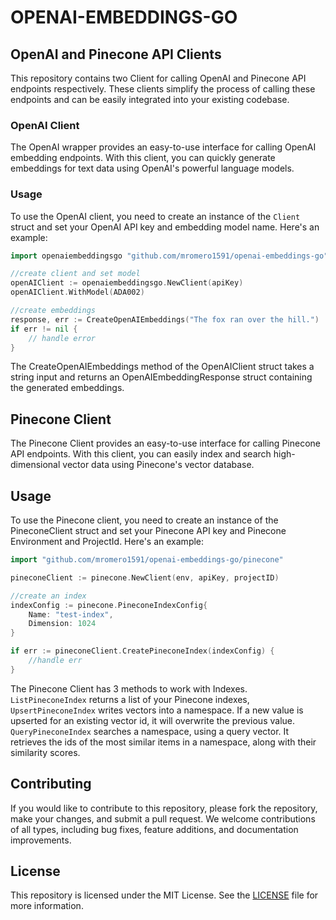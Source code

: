 # OPENAI-EMBEDDINGS-GO

## OpenAI and Pinecone API Clients

This repository contains two Client for calling OpenAI and Pinecone API endpoints respectively. These clients simplify the process of calling these endpoints and can be easily integrated into your existing codebase.

### OpenAI Client

The OpenAI wrapper provides an easy-to-use interface for calling OpenAI embedding endpoints. With this client, you can quickly generate embeddings for text data using OpenAI's powerful language models.

### Usage

To use the OpenAI client, you need to create an instance of the `Client` struct and set your OpenAI API key and embedding model name. Here's an example:

```go
import openaiembeddingsgo "github.com/mromero1591/openai-embeddings-go"

//create client and set model
openAIClient := openaiembeddingsgo.NewClient(apiKey)
openAIClient.WithModel(ADA002)

//create embeddings
response, err := CreateOpenAIEmbeddings("The fox ran over the hill.")
if err != nil {
    // handle error
}

```

The CreateOpenAIEmbeddings method of the OpenAIClient struct takes a string input and returns an OpenAIEmbeddingResponse struct containing the generated embeddings.

## Pinecone Client

The Pinecone Client provides an easy-to-use interface for calling Pinecone API endpoints. With this client, you can easily index and search high-dimensional vector data using Pinecone's vector database.

## Usage

To use the Pinecone client, you need to create an instance of the PineconeClient struct and set your Pinecone API key and Pinecone Environment and ProjectId. Here's an example:

```go
import "github.com/mromero1591/openai-embeddings-go/pinecone"

pineconeClient := pinecone.NewClient(env, apiKey, projectID)

//create an index
indexConfig := pinecone.PineconeIndexConfig{
    Name: "test-index",
    Dimension: 1024
}

if err := pineconeClient.CreatePineconeIndex(indexConfig) {
    //handle err
}

```

The Pinecone Client has 3 methods to work with Indexes. `ListPineconeIndex` returns a list of your Pinecone indexes, `UpsertPineconeIndex` writes vectors into a namespace. If a new value is upserted for an existing vector id, it will overwrite the previous value. `QueryPineconeIndex` searches a namespace, using a query vector. It retrieves the ids of the most similar items in a namespace, along with their similarity scores.

## Contributing

If you would like to contribute to this repository, please fork the repository, make your changes, and submit a pull request. We welcome contributions of all types, including bug fixes, feature additions, and documentation improvements.

## License

This repository is licensed under the MIT License. See the [LICENSE](https://chat.openai.com/LICENSE) file for more information.
